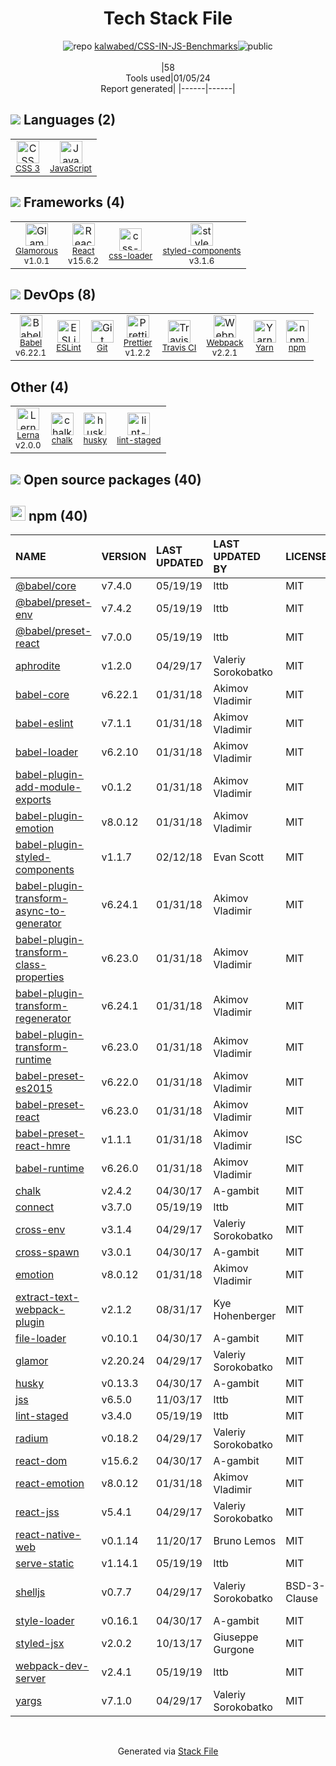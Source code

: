 <!--
&lt;--- Readme.md Snippet without images Start ---&gt;
## Tech Stack
kalwabed/CSS-IN-JS-Benchmarks is built on the following main stack:

- [React](https://reactjs.org/) – Javascript UI Libraries
- [JavaScript](https://developer.mozilla.org/en-US/docs/Web/JavaScript) – Languages
- [Webpack](http://webpack.js.org) – JS Build Tools / JS Task Runners
- [Babel](http://babeljs.io/) – JavaScript Compilers
- [ESLint](http://eslint.org/) – Code Review
- [Yarn](https://yarnpkg.com/) – Front End Package Manager
- [Lerna](https://lerna.js.org/) – Javascript Utilities & Libraries
- [styled-components](https://styled-components.com) – JavaScript Framework Components
- [Prettier](https://prettier.io/) – Code Review
- [css-loader](https://github.com/webpack-contrib/css-loader) – CSS Pre-processors / Extensions
- [Glamorous](https://glamorous.rocks) – JavaScript Framework Components
- [Travis CI](http://travis-ci.com/) – Continuous Integration

Full tech stack [here](/techstack.md)

&lt;--- Readme.md Snippet without images End ---&gt;

&lt;--- Readme.md Snippet with images Start ---&gt;
## Tech Stack
kalwabed/CSS-IN-JS-Benchmarks is built on the following main stack:

- <img width='25' height='25' src='https://img.stackshare.io/service/1020/OYIaJ1KK.png' alt='React'/> [React](https://reactjs.org/) – Javascript UI Libraries
- <img width='25' height='25' src='https://img.stackshare.io/service/1209/javascript.jpeg' alt='JavaScript'/> [JavaScript](https://developer.mozilla.org/en-US/docs/Web/JavaScript) – Languages
- <img width='25' height='25' src='https://img.stackshare.io/service/1682/IMG_4636.PNG' alt='Webpack'/> [Webpack](http://webpack.js.org) – JS Build Tools / JS Task Runners
- <img width='25' height='25' src='https://img.stackshare.io/service/2739/-1wfGjNw.png' alt='Babel'/> [Babel](http://babeljs.io/) – JavaScript Compilers
- <img width='25' height='25' src='https://img.stackshare.io/service/3337/Q4L7Jncy.jpg' alt='ESLint'/> [ESLint](http://eslint.org/) – Code Review
- <img width='25' height='25' src='https://img.stackshare.io/service/5848/44mC-kJ3.jpg' alt='Yarn'/> [Yarn](https://yarnpkg.com/) – Front End Package Manager
- <img width='25' height='25' src='https://img.stackshare.io/service/6207/OwqAUSQi_400x400.jpg' alt='Lerna'/> [Lerna](https://lerna.js.org/) – Javascript Utilities & Libraries
- <img width='25' height='25' src='https://img.stackshare.io/service/6749/styled-components.png' alt='styled-components'/> [styled-components](https://styled-components.com) – JavaScript Framework Components
- <img width='25' height='25' src='https://img.stackshare.io/service/7035/default_66f265943abed56bcdbfca1c866a4261b1fbb063.jpg' alt='Prettier'/> [Prettier](https://prettier.io/) – Code Review
- <img width='25' height='25' src='https://img.stackshare.io/service/8074/default_d2b16fd6997fb2e164de645a34f9b8d5a880d999.png' alt='css-loader'/> [css-loader](https://github.com/webpack-contrib/css-loader) – CSS Pre-processors / Extensions
- <img width='25' height='25' src='https://img.stackshare.io/service/9149/full.png' alt='Glamorous'/> [Glamorous](https://glamorous.rocks) – JavaScript Framework Components
- <img width='25' height='25' src='https://img.stackshare.io/service/460/Lu6cGu0z_400x400.png' alt='Travis CI'/> [Travis CI](http://travis-ci.com/) – Continuous Integration

Full tech stack [here](/techstack.md)

&lt;--- Readme.md Snippet with images End ---&gt;
-->
<div align="center">

# Tech Stack File
![](https://img.stackshare.io/repo.svg "repo") [kalwabed/CSS-IN-JS-Benchmarks](https://github.com/kalwabed/CSS-IN-JS-Benchmarks)![](https://img.stackshare.io/public_badge.svg "public")
<br/><br/>
|58<br/>Tools used|01/05/24 <br/>Report generated|
|------|------|
</div>

## <img src='https://img.stackshare.io/languages.svg'/> Languages (2)
<table><tr>
  <td align='center'>
  <img width='36' height='36' src='https://img.stackshare.io/service/6727/css.png' alt='CSS 3'>
  <br>
  <sub><a href="https://developer.mozilla.org/en-US/docs/Web/CSS/CSS3">CSS 3</a></sub>
  <br>
  <sub></sub>
</td>

<td align='center'>
  <img width='36' height='36' src='https://img.stackshare.io/service/1209/javascript.jpeg' alt='JavaScript'>
  <br>
  <sub><a href="https://developer.mozilla.org/en-US/docs/Web/JavaScript">JavaScript</a></sub>
  <br>
  <sub></sub>
</td>

</tr>
</table>

## <img src='https://img.stackshare.io/frameworks.svg'/> Frameworks (4)
<table><tr>
  <td align='center'>
  <img width='36' height='36' src='https://img.stackshare.io/service/9149/full.png' alt='Glamorous'>
  <br>
  <sub><a href="https://glamorous.rocks">Glamorous</a></sub>
  <br>
  <sub>v1.0.1</sub>
</td>

<td align='center'>
  <img width='36' height='36' src='https://img.stackshare.io/service/1020/OYIaJ1KK.png' alt='React'>
  <br>
  <sub><a href="https://reactjs.org/">React</a></sub>
  <br>
  <sub>v15.6.2</sub>
</td>

<td align='center'>
  <img width='36' height='36' src='https://img.stackshare.io/service/8074/default_d2b16fd6997fb2e164de645a34f9b8d5a880d999.png' alt='css-loader'>
  <br>
  <sub><a href="https://github.com/webpack-contrib/css-loader">css-loader</a></sub>
  <br>
  <sub></sub>
</td>

<td align='center'>
  <img width='36' height='36' src='https://img.stackshare.io/service/6749/styled-components.png' alt='styled-components'>
  <br>
  <sub><a href="https://styled-components.com">styled-components</a></sub>
  <br>
  <sub>v3.1.6</sub>
</td>

</tr>
</table>

## <img src='https://img.stackshare.io/devops.svg'/> DevOps (8)
<table><tr>
  <td align='center'>
  <img width='36' height='36' src='https://img.stackshare.io/service/2739/-1wfGjNw.png' alt='Babel'>
  <br>
  <sub><a href="http://babeljs.io/">Babel</a></sub>
  <br>
  <sub>v6.22.1</sub>
</td>

<td align='center'>
  <img width='36' height='36' src='https://img.stackshare.io/service/3337/Q4L7Jncy.jpg' alt='ESLint'>
  <br>
  <sub><a href="http://eslint.org/">ESLint</a></sub>
  <br>
  <sub></sub>
</td>

<td align='center'>
  <img width='36' height='36' src='https://img.stackshare.io/service/1046/git.png' alt='Git'>
  <br>
  <sub><a href="http://git-scm.com/">Git</a></sub>
  <br>
  <sub></sub>
</td>

<td align='center'>
  <img width='36' height='36' src='https://img.stackshare.io/service/7035/default_66f265943abed56bcdbfca1c866a4261b1fbb063.jpg' alt='Prettier'>
  <br>
  <sub><a href="https://prettier.io/">Prettier</a></sub>
  <br>
  <sub>v1.2.2</sub>
</td>

<td align='center'>
  <img width='36' height='36' src='https://img.stackshare.io/service/460/Lu6cGu0z_400x400.png' alt='Travis CI'>
  <br>
  <sub><a href="http://travis-ci.com/">Travis CI</a></sub>
  <br>
  <sub></sub>
</td>

<td align='center'>
  <img width='36' height='36' src='https://img.stackshare.io/service/1682/IMG_4636.PNG' alt='Webpack'>
  <br>
  <sub><a href="http://webpack.js.org">Webpack</a></sub>
  <br>
  <sub>v2.2.1</sub>
</td>

<td align='center'>
  <img width='36' height='36' src='https://img.stackshare.io/service/5848/44mC-kJ3.jpg' alt='Yarn'>
  <br>
  <sub><a href="https://yarnpkg.com/">Yarn</a></sub>
  <br>
  <sub></sub>
</td>

<td align='center'>
  <img width='36' height='36' src='https://img.stackshare.io/service/1120/lejvzrnlpb308aftn31u.png' alt='npm'>
  <br>
  <sub><a href="https://www.npmjs.com/">npm</a></sub>
  <br>
  <sub></sub>
</td>

</tr>
</table>

## Other (4)
<table><tr>
  <td align='center'>
  <img width='36' height='36' src='https://img.stackshare.io/service/6207/OwqAUSQi_400x400.jpg' alt='Lerna'>
  <br>
  <sub><a href="https://lerna.js.org/">Lerna</a></sub>
  <br>
  <sub>v2.0.0</sub>
</td>

<td align='center'>
  <img width='36' height='36' src='https://img.stackshare.io/service/8072/13122722.png' alt='chalk'>
  <br>
  <sub><a href="https://github.com/chalk/chalk">chalk</a></sub>
  <br>
  <sub></sub>
</td>

<td align='center'>
  <img width='36' height='36' src='https://img.stackshare.io/service/9527/5502029.jpeg' alt='husky'>
  <br>
  <sub><a href="https://github.com/typicode/husky">husky</a></sub>
  <br>
  <sub></sub>
</td>

<td align='center'>
  <img width='36' height='36' src='https://img.stackshare.io/service/10577/11071.jpeg' alt='lint-staged'>
  <br>
  <sub><a href="https://github.com/okonet/lint-staged">lint-staged</a></sub>
  <br>
  <sub></sub>
</td>

</tr>
</table>


## <img src='https://img.stackshare.io/group.svg' /> Open source packages (40)</h2>

## <img width='24' height='24' src='https://img.stackshare.io/service/1120/lejvzrnlpb308aftn31u.png'/> npm (40)

|NAME|VERSION|LAST UPDATED|LAST UPDATED BY|LICENSE|VULNERABILITIES|
|:------|:------|:------|:------|:------|:------|
|[@babel/core](https://www.npmjs.com/@babel/core)|v7.4.0|05/19/19|lttb |MIT|N/A|
|[@babel/preset-env](https://www.npmjs.com/@babel/preset-env)|v7.4.2|05/19/19|lttb |MIT|N/A|
|[@babel/preset-react](https://www.npmjs.com/@babel/preset-react)|v7.0.0|05/19/19|lttb |MIT|N/A|
|[aphrodite](https://www.npmjs.com/aphrodite)|v1.2.0|04/29/17|Valeriy Sorokobatko |MIT|N/A|
|[babel-core](https://www.npmjs.com/babel-core)|v6.22.1|01/31/18|Akimov Vladimir |MIT|N/A|
|[babel-eslint](https://www.npmjs.com/babel-eslint)|v7.1.1|01/31/18|Akimov Vladimir |MIT|N/A|
|[babel-loader](https://www.npmjs.com/babel-loader)|v6.2.10|01/31/18|Akimov Vladimir |MIT|N/A|
|[babel-plugin-add-module-exports](https://www.npmjs.com/babel-plugin-add-module-exports)|v0.1.2|01/31/18|Akimov Vladimir |MIT|N/A|
|[babel-plugin-emotion](https://www.npmjs.com/babel-plugin-emotion)|v8.0.12|01/31/18|Akimov Vladimir |MIT|N/A|
|[babel-plugin-styled-components](https://www.npmjs.com/babel-plugin-styled-components)|v1.1.7|02/12/18|Evan Scott |MIT|N/A|
|[babel-plugin-transform-async-to-generator](https://www.npmjs.com/babel-plugin-transform-async-to-generator)|v6.24.1|01/31/18|Akimov Vladimir |MIT|N/A|
|[babel-plugin-transform-class-properties](https://www.npmjs.com/babel-plugin-transform-class-properties)|v6.23.0|01/31/18|Akimov Vladimir |MIT|N/A|
|[babel-plugin-transform-regenerator](https://www.npmjs.com/babel-plugin-transform-regenerator)|v6.24.1|01/31/18|Akimov Vladimir |MIT|N/A|
|[babel-plugin-transform-runtime](https://www.npmjs.com/babel-plugin-transform-runtime)|v6.23.0|01/31/18|Akimov Vladimir |MIT|N/A|
|[babel-preset-es2015](https://www.npmjs.com/babel-preset-es2015)|v6.22.0|01/31/18|Akimov Vladimir |MIT|N/A|
|[babel-preset-react](https://www.npmjs.com/babel-preset-react)|v6.23.0|01/31/18|Akimov Vladimir |MIT|N/A|
|[babel-preset-react-hmre](https://www.npmjs.com/babel-preset-react-hmre)|v1.1.1|01/31/18|Akimov Vladimir |ISC|N/A|
|[babel-runtime](https://www.npmjs.com/babel-runtime)|v6.26.0|01/31/18|Akimov Vladimir |MIT|N/A|
|[chalk](https://www.npmjs.com/chalk)|v2.4.2|04/30/17|A-gambit |MIT|N/A|
|[connect](https://www.npmjs.com/connect)|v3.7.0|05/19/19|lttb |MIT|N/A|
|[cross-env](https://www.npmjs.com/cross-env)|v3.1.4|04/29/17|Valeriy Sorokobatko |MIT|N/A|
|[cross-spawn](https://www.npmjs.com/cross-spawn)|v3.0.1|04/30/17|A-gambit |MIT|N/A|
|[emotion](https://www.npmjs.com/emotion)|v8.0.12|01/31/18|Akimov Vladimir |MIT|N/A|
|[extract-text-webpack-plugin](https://www.npmjs.com/extract-text-webpack-plugin)|v2.1.2|08/31/17|Kye Hohenberger |MIT|N/A|
|[file-loader](https://www.npmjs.com/file-loader)|v0.10.1|04/30/17|A-gambit |MIT|N/A|
|[glamor](https://www.npmjs.com/glamor)|v2.20.24|04/29/17|Valeriy Sorokobatko |MIT|N/A|
|[husky](https://www.npmjs.com/husky)|v0.13.3|04/30/17|A-gambit |MIT|N/A|
|[jss](https://www.npmjs.com/jss)|v6.5.0|11/03/17|lttb |MIT|N/A|
|[lint-staged](https://www.npmjs.com/lint-staged)|v3.4.0|05/19/19|lttb |MIT|N/A|
|[radium](https://www.npmjs.com/radium)|v0.18.2|04/29/17|Valeriy Sorokobatko |MIT|N/A|
|[react-dom](https://www.npmjs.com/react-dom)|v15.6.2|04/30/17|A-gambit |MIT|N/A|
|[react-emotion](https://www.npmjs.com/react-emotion)|v8.0.12|01/31/18|Akimov Vladimir |MIT|N/A|
|[react-jss](https://www.npmjs.com/react-jss)|v5.4.1|04/29/17|Valeriy Sorokobatko |MIT|N/A|
|[react-native-web](https://www.npmjs.com/react-native-web)|v0.1.14|11/20/17|Bruno Lemos |MIT|N/A|
|[serve-static](https://www.npmjs.com/serve-static)|v1.14.1|05/19/19|lttb |MIT|N/A|
|[shelljs](https://www.npmjs.com/shelljs)|v0.7.7|04/29/17|Valeriy Sorokobatko |BSD-3-Clause|[CVE-2022-0144](https://github.com/advisories/GHSA-4rq4-32rv-6wp6) (High)<br/>[](https://github.com/advisories/GHSA-64g7-mvw6-v9qj) (Moderate)|
|[style-loader](https://www.npmjs.com/style-loader)|v0.16.1|04/30/17|A-gambit |MIT|N/A|
|[styled-jsx](https://www.npmjs.com/styled-jsx)|v2.0.2|10/13/17|Giuseppe Gurgone |MIT|N/A|
|[webpack-dev-server](https://www.npmjs.com/webpack-dev-server)|v2.4.1|05/19/19|lttb |MIT|[CVE-2018-14732](https://github.com/advisories/GHSA-cf66-xwfp-gvc4) (High)|
|[yargs](https://www.npmjs.com/yargs)|v7.1.0|04/29/17|Valeriy Sorokobatko |MIT|N/A|

<br/>
<div align='center'>

Generated via [Stack File](https://github.com/marketplace/stack-file)
